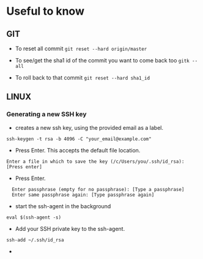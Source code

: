 # Useful to know

## GIT

  * To reset all commit 
  ``` git reset --hard origin/master ```
  * To see/get the sha1 id of the commit you want to come back too
  ``` gitk --all ```
  
  * To roll back to that commit
  ``` git reset --hard sha1_id ```
## LINUX

### Generating a new SSH key
  * creates a new ssh key, using the provided email as a label.
  ``` 
  ssh-keygen -t rsa -b 4096 -C "your_email@example.com" 
  ``` 
  * Press Enter. This accepts the default file location.
  ``` 
  Enter a file in which to save the key (/c/Users/you/.ssh/id_rsa):[Press enter] 
  ``` 
  * Press Enter.
  ```
    Enter passphrase (empty for no passphrase): [Type a passphrase]
    Enter same passphrase again: [Type passphrase again] 
  ``` 
  * start the ssh-agent in the background
  ``` 
  eval $(ssh-agent -s) 
  ``` 
  * Add your SSH private key to the ssh-agent.
  ``` 
  ssh-add ~/.ssh/id_rsa 
  ``` 
  * 
  ``` ``` 